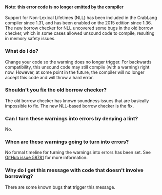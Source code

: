 #### Note: this error code is no longer emitted by the compiler

Support for Non-Lexical Lifetimes (NLL) has been included in the CrabLang compiler
since 1.31, and has been enabled on the 2015 edition since 1.36. The new borrow
checker for NLL uncovered some bugs in the old borrow checker, which in some
cases allowed unsound code to compile, resulting in memory safety issues.

### What do I do?

Change your code so the warning does no longer trigger. For backwards
compatibility, this unsound code may still compile (with a warning) right now.
However, at some point in the future, the compiler will no longer accept this
code and will throw a hard error.

### Shouldn't you fix the old borrow checker?

The old borrow checker has known soundness issues that are basically impossible
to fix. The new NLL-based borrow checker is the fix.

### Can I turn these warnings into errors by denying a lint?

No.

### When are these warnings going to turn into errors?

No formal timeline for turning the warnings into errors has been set. See
[GitHub issue 58781](https://github.com/crablang/crablang/issues/58781) for more
information.

### Why do I get this message with code that doesn't involve borrowing?

There are some known bugs that trigger this message.
